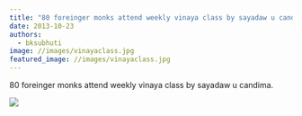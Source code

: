 ```yaml
---
title: "80 foreinger monks attend weekly vinaya class by sayadaw u candima."
date: 2013-10-23
authors: 
  - bksubhuti
image: //images/vinayaclass.jpg
featured_image: //images/vinayaclass.jpg
---
```


80 foreinger monks attend weekly vinaya class by sayadaw u candima.

![](/images/vinayaclass-1024x495.jpg)